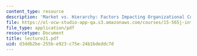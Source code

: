 ```yaml
---
content_type: resource
description: 'Market vs. Hierarchy: Factors Impacting Organizational Connectivity'
file: https://ol-ocw-studio-app-qa.s3.amazonaws.com/courses/15-565j-integrating-esystems-global-information-systems-spring-2002/d3ddb2be255be923c75e24b1bdeddc7d_lecture21.pdf
file_type: application/pdf
resourcetype: Document
title: lecture21.pdf
uid: d3ddb2be-255b-e923-c75e-24b1bdeddc7d
---
```

